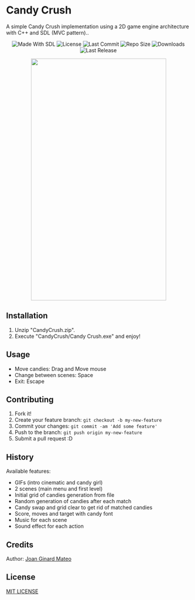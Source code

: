 # Candy Crush

A simple Candy Crush implementation using a 2D game engine architecture with C++ and SDL (MVC pattern)..

<p align="center">
  <a>
    <img alt="Made With SDL" src="https://img.shields.io/badge/made%20with-SDL-57b9d3.svg?logo=CPlusPlus">
  </a>
  <a>
    <img alt="License" src="https://img.shields.io/github/license/JoanStinson/CandyCrush?logo=github">
  </a>
  <a>
    <img alt="Last Commit" src="https://img.shields.io/github/last-commit/JoanStinson/CandyCrush?logo=Mapbox&color=orange">
  </a>
  <a>
    <img alt="Repo Size" src="https://img.shields.io/github/repo-size/JoanStinson/CandyCrush?logo=VirtualBox">
  </a>
  <a>
    <img alt="Downloads" src="https://img.shields.io/github/downloads/JoanStinson/CandyCrush/total?color=brightgreen">
  </a>
  <a>
    <img alt="Last Release" src="https://img.shields.io/github/v/release/JoanStinson/CandyCrush?include_prereleases&logo=Dropbox&color=yellow">
  </a>
</p>

<p align="center">
  <img width="369" height="660" src="https://github.com/JoanStinson/CandyCrush/blob/master/candy preview.gif">
 </p>

## Installation

1. Unzip "CandyCrush.zip".
2. Execute "CandyCrush/Candy Crush.exe" and enjoy!

## Usage

- Move candies: Drag and Move mouse
- Change between scenes: Space
- Exit: Escape

## Contributing

1. Fork it!
2. Create your feature branch: `git checkout -b my-new-feature`
3. Commit your changes: `git commit -am 'Add some feature'`
4. Push to the branch: `git push origin my-new-feature`
5. Submit a pull request :D

## History

Available features:
- GIFs (intro cinematic and candy girl)
- 2 scenes (main menu and first level)
- Initial grid of candies generation from file
- Random generation of candies after each match
- Candy swap and grid clear to get rid of matched candies
- Score, moves and target with candy font
- Music for each scene
- Sound effect for each action 

## Credits

Author: [Joan Ginard Mateo](https://github.com/JoanStinson)

## License

[MIT LICENSE](https://github.com/JoanStinson/Candy_Crush/blob/master/LICENSE)
